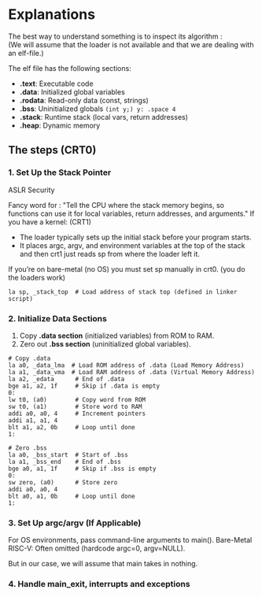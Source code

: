 # Explanations


The best way to understand something is to inspect its algorithm :  
(We will assume that the loader is not available and that we are dealing with an elf-file.)

The elf file has the following sections:  
- **.text**: Executable code 
- **.data**: Initialized global variables
- **.rodata**: Read-only data (const, strings) 
- **.bss**:	Uninitialized globals `(int y;)	y: .space 4`
- **.stack**: Runtime stack (local vars, return addresses)  
- **.heap**: Dynamic memory 


## The steps (CRT0)

### 1. Set Up the Stack Pointer

ASLR
Security 

Fancy word for : "Tell the CPU where the stack memory begins, so functions can use it for local variables, return addresses, and arguments." 
If you have a kernel: (CRT1)
 - The loader typically sets up the initial stack before your program starts.
 - It places argc, argv, and environment variables at the top of the stack and then crt1 just reads sp from where the loader left it.

If you’re on bare-metal (no OS) you must set sp manually in crt0. (you do the loaders work)
```riscv
la sp, _stack_top  # Load address of stack top (defined in linker script)
```  


### 2. Initialize Data Sections

1. Copy **.data section** (initialized variables) from ROM to RAM.
2. Zero out **.bss section** (uninitialized global variables). 

```riscv
# Copy .data
la a0, _data_lma  # Load ROM address of .data (Load Memory Address)
la a1, _data_vma  # Load RAM address of .data (Virtual Memory Address)
la a2, _edata      # End of .data
bge a1, a2, 1f     # Skip if .data is empty
0:
lw t0, (a0)        # Copy word from ROM
sw t0, (a1)        # Store word to RAM
addi a0, a0, 4     # Increment pointers
addi a1, a1, 4
blt a1, a2, 0b     # Loop until done
1:

# Zero .bss
la a0, _bss_start  # Start of .bss
la a1, _bss_end    # End of .bss
bge a0, a1, 1f     # Skip if .bss is empty
0:
sw zero, (a0)      # Store zero
addi a0, a0, 4
blt a0, a1, 0b     # Loop until done
1:
```  

### 3. Set Up argc/argv (If Applicable)  
For OS environments, pass command-line arguments to main(). 
Bare-Metal RISC-V: Often omitted (hardcode argc=0, argv=NULL). 

But in our case, we will assume that main takes in nothing.  



### 4. Handle main_exit, interrupts and exceptions

